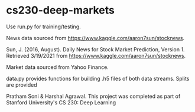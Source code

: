# cs230-deep-markets

Use run.py for training/testing.

News data sourced from https://www.kaggle.com/aaron7sun/stocknews.

Sun, J. (2016, August). Daily News for Stock Market Prediction, Version 1. Retrieved 3/19/2021 from https://www.kaggle.com/aaron7sun/stocknews.

Market data sourced from Yahoo Finance.

data.py provides functions for building .h5 files of both data streams. Splits are provided

Pratham Soni & Harshal Agrawal. This project was completed as part of Stanford University's CS 230: Deep Learning
